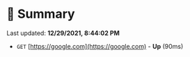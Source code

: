 # 📖 Summary
Last updated: **12/29/2021, 8:44:02 PM**

- `GET` [https://google.com](https://google.com) - **Up** (90ms)
